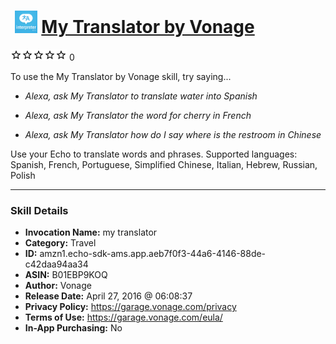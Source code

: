 # &nbsp;<img src="skill_icon" alt="My Translator by Vonage icon" width="36"> [My Translator by Vonage](http://alexa.amazon.com/#skills/amzn1.echo-sdk-ams.app.aeb7f0f3-44a6-4146-88de-c42daa94aa34)
![0 stars](../../images/ic_star_border_black_18dp_1x.png)![0 stars](../../images/ic_star_border_black_18dp_1x.png)![0 stars](../../images/ic_star_border_black_18dp_1x.png)![0 stars](../../images/ic_star_border_black_18dp_1x.png)![0 stars](../../images/ic_star_border_black_18dp_1x.png) 0

To use the My Translator by Vonage skill, try saying...

* *Alexa, ask My Translator to translate water into Spanish*

* *Alexa, ask My Translator the word for cherry in French*

* *Alexa, ask My Translator how do I say where is the restroom in Chinese*

Use your Echo to translate words and phrases. Supported languages: Spanish, French, Portuguese, Simplified Chinese, Italian, Hebrew, Russian, Polish

***

### Skill Details

* **Invocation Name:** my translator
* **Category:** Travel
* **ID:** amzn1.echo-sdk-ams.app.aeb7f0f3-44a6-4146-88de-c42daa94aa34
* **ASIN:** B01EBP9KOQ
* **Author:** Vonage
* **Release Date:** April 27, 2016 @ 06:08:37
* **Privacy Policy:** https://garage.vonage.com/privacy
* **Terms of Use:** https://garage.vonage.com/eula/
* **In-App Purchasing:** No
